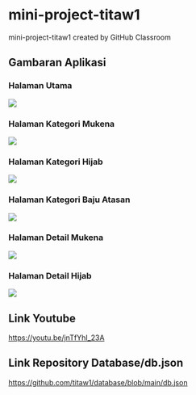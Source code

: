 # mini-project-titaw1
mini-project-titaw1 created by GitHub Classroom

## Gambaran Aplikasi
### Halaman Utama

![](img/utama.png)

### Halaman Kategori Mukena

![](img/mukena.png)

### Halaman Kategori Hijab

![](img/hijab.png)

### Halaman Kategori Baju Atasan

![](img/bajuAtasan.png)

### Halaman Detail Mukena 

![](img/detailMukena.png)

### Halaman Detail Hijab

![](img/detailHijab.png)

## Link Youtube
https://youtu.be/jnTfYhI_23A

## Link Repository Database/db.json
https://github.com/titaw1/database/blob/main/db.json